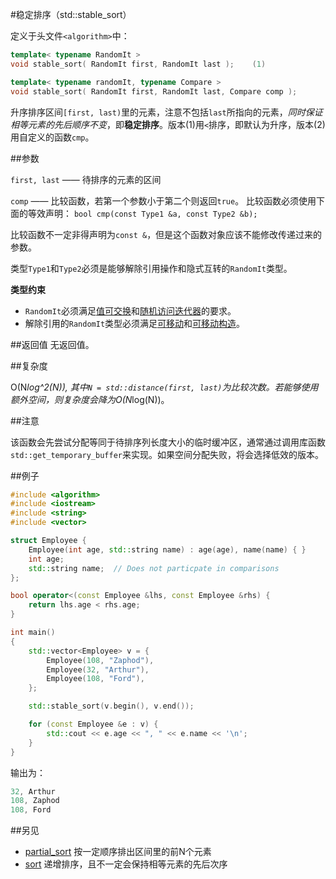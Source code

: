 #稳定排序（std::stable_sort）

定义于头文件`<algorithm>`中：

```C++
template< typename RandomIt >
void stable_sort( RandomIt first, RandomIt last );    (1)
```
```C++
template< typename randomIt, typename Compare >
void stable_sort( RandomIt first, RandomIt last, Compare comp );       (2)
```

升序排序区间`[first, last)`里的元素，注意不包括`last`所指向的元素，*同时保证相等元素的先后顺序不变*，即**稳定排序**。版本(1)用`<`排序，即默认为升序，版本(2)用自定义的函数`cmp`。

##参数

`first, last` —— 待排序的元素的区间

`comp` —— 比较函数，若第一个参数小于第二个则返回`true`。
       比较函数必须使用下面的等效声明：
`bool cmp(const Type1 &a, const Type2 &b);`

比较函数不一定非得声明为`const &`，但是这个函数对象应该不能修改传递过来的参数。

类型`Type1`和`Type2`必须是能够解除引用操作和隐式互转的`RandomIt`类型。

**类型约束**
- `RandomIt`必须满足[值可交换](../concept/ValueSwappable.md)和[随机访问迭代器](http://en.cppreference.com/w/cpp/concept/RandomAccessIterator)的要求。
- 解除引用的`RandomIt`类型必须满足[可移动](../concept/MoveAssignable.md)和[可移动构造](../concept/MoveConstructible.md)。

##返回值
无返回值。

##复杂度

O(N*log^2(N)), 其中`N = std::distance(first, last)`为比较次数。若能够使用额外空间，则复杂度会降为O(N*log(N))。

##注意

该函数会先尝试分配等同于待排序列长度大小的临时缓冲区，通常通过调用库函数`std::get_temporary_buffer`来实现。如果空间分配失败，将会选择低效的版本。

##例子

```C++
#include <algorithm>
#include <iostream>
#include <string>
#include <vector>

struct Employee {
    Employee(int age, std::string name) : age(age), name(name) { }
    int age;
    std::string name;  // Does not particpate in comparisons
};

bool operator<(const Employee &lhs, const Employee &rhs) {
    return lhs.age < rhs.age;
}

int main()
{
    std::vector<Employee> v = {
        Employee(108, "Zaphod"),
        Employee(32, "Arthur"),
        Employee(108, "Ford"),
    };

    std::stable_sort(v.begin(), v.end());

    for (const Employee &e : v) {
        std::cout << e.age << ", " << e.name << '\n';
    }
}
```

输出为：

```C++
32, Arthur
108, Zaphod
108, Ford
```

##另见

- [partial_sort](partial_sort.md)   按一定顺序排出区间里的前N个元素
- [sort](stable_sort.md)     递增排序，且不一定会保持相等元素的先后次序
